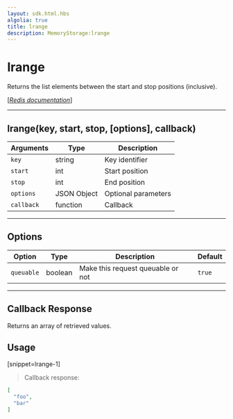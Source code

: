 ```yaml
---
layout: sdk.html.hbs
algolia: true
title: lrange
description: MemoryStorage:lrange
---
```

  

# lrange
Returns the list elements between the start and stop positions (inclusive).

[[_Redis documentation_]](https://redis.io/commands/lrange)

---

## lrange(key, start, stop, [options], callback)

| Arguments | Type | Description |
|---------------|---------|----------------------------------------|
| `key` | string | Key identifier |
| `start` | int | Start position |
| `stop` | int | End position |
| `options` | JSON Object | Optional parameters |
| `callback` | function | Callback |

---

## Options

| Option | Type | Description | Default |
|---------------|---------|----------------------------------------|---------|
| `queuable` | boolean | Make this request queuable or not  | `true` |
---

## Callback Response

Returns an array of retrieved values.

## Usage

[snippet=lrange-1]
> Callback response:

```json
[
  "foo",
  "bar"
]
```